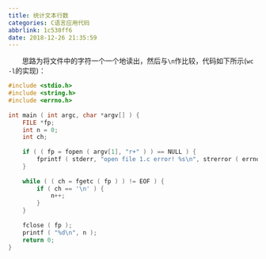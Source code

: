 ```yaml
---
title: 统计文本行数
categories: C语言应用代码
abbrlink: 1c530ff6
date: 2018-12-26 21:35:59
---
```

&emsp;&emsp;思路为将文件中的字符一个一个地读出，然后与`\n`作比较，代码如下所示(`wc -l`的实现)：<!--more-->

``` cpp
#include <stdio.h>
#include <string.h>
#include <errno.h>
​
int main ( int argc, char *argv[] ) {
    FILE *fp;
    int n = 0;
    int ch;
​
    if ( ( fp = fopen ( argv[1], "r+" ) ) == NULL ) {
        fprintf ( stderr, "open file 1.c error! %s\n", strerror ( errno ) );
    }
​
    while ( ( ch = fgetc ( fp ) ) != EOF ) {
        if ( ch == '\n' ) {
            n++;
        }
    }
​
    fclose ( fp );
    printf ( "%d\n", n );
    return 0;
}
```